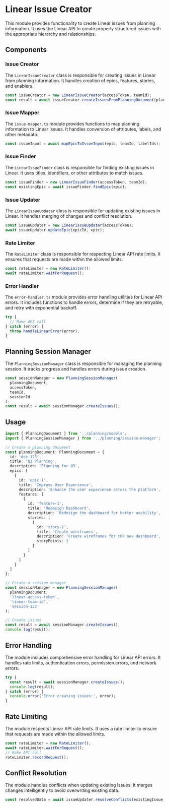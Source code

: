 # Linear Issue Creator

This module provides functionality to create Linear issues from planning information. It uses the Linear API to create properly structured issues with the appropriate hierarchy and relationships.

## Components

### Issue Creator

The `LinearIssueCreator` class is responsible for creating issues in Linear from planning information. It handles creation of epics, features, stories, and enablers.

```typescript
const issueCreator = new LinearIssueCreator(accessToken, teamId);
const result = await issueCreator.createIssuesFromPlanningDocument(planningDocument);
```

### Issue Mapper

The `issue-mapper.ts` module provides functions to map planning information to Linear issues. It handles conversion of attributes, labels, and other metadata.

```typescript
const issueInput = await mapEpicToIssueInput(epic, teamId, labelIds);
```

### Issue Finder

The `LinearIssueFinder` class is responsible for finding existing issues in Linear. It uses titles, identifiers, or other attributes to match issues.

```typescript
const issueFinder = new LinearIssueFinder(accessToken, teamId);
const existingEpic = await issueFinder.findEpic(epic);
```

### Issue Updater

The `LinearIssueUpdater` class is responsible for updating existing issues in Linear. It handles merging of changes and conflict resolution.

```typescript
const issueUpdater = new LinearIssueUpdater(accessToken);
await issueUpdater.updateEpic(epicId, epic);
```

### Rate Limiter

The `RateLimiter` class is responsible for respecting Linear API rate limits. It ensures that requests are made within the allowed limits.

```typescript
const rateLimiter = new RateLimiter();
await rateLimiter.waitForRequest();
```

### Error Handler

The `error-handler.ts` module provides error handling utilities for Linear API errors. It includes functions to handle errors, determine if they are retryable, and retry with exponential backoff.

```typescript
try {
  // Make API call
} catch (error) {
  throw handleLinearError(error);
}
```

## Planning Session Manager

The `PlanningSessionManager` class is responsible for managing the planning session. It tracks progress and handles errors during issue creation.

```typescript
const sessionManager = new PlanningSessionManager(
  planningDocument,
  accessToken,
  teamId,
  sessionId
);
const result = await sessionManager.createIssues();
```

## Usage

```typescript
import { PlanningDocument } from '../planning/models';
import { PlanningSessionManager } from '../planning/session-manager';

// Create a planning document
const planningDocument: PlanningDocument = {
  id: 'doc-123',
  title: 'Q3 Planning',
  description: 'Planning for Q3',
  epics: [
    {
      id: 'epic-1',
      title: 'Improve User Experience',
      description: 'Enhance the user experience across the platform',
      features: [
        {
          id: 'feature-1',
          title: 'Redesign Dashboard',
          description: 'Redesign the dashboard for better usability',
          stories: [
            {
              id: 'story-1',
              title: 'Create wireframes',
              description: 'Create wireframes for the new dashboard',
              storyPoints: 3
            }
          ]
        }
      ]
    }
  ]
};

// Create a session manager
const sessionManager = new PlanningSessionManager(
  planningDocument,
  'linear-access-token',
  'linear-team-id',
  'session-123'
);

// Create issues
const result = await sessionManager.createIssues();
console.log(result);
```

## Error Handling

The module includes comprehensive error handling for Linear API errors. It handles rate limits, authentication errors, permission errors, and network errors.

```typescript
try {
  const result = await sessionManager.createIssues();
  console.log(result);
} catch (error) {
  console.error('Error creating issues:', error);
}
```

## Rate Limiting

The module respects Linear API rate limits. It uses a rate limiter to ensure that requests are made within the allowed limits.

```typescript
const rateLimiter = new RateLimiter();
await rateLimiter.waitForRequest();
// Make API call
rateLimiter.recordRequest();
```

## Conflict Resolution

The module handles conflicts when updating existing issues. It merges changes intelligently to avoid overwriting existing data.

```typescript
const resolvedData = await issueUpdater.resolveConflicts(existingIssue, newData);
```
